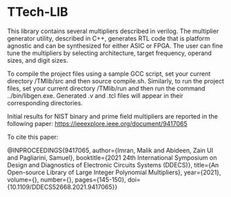 # TTech-LIB

This library contains several multipliers described in verilog. The multiplier generator utility, described in C++, generates RTL code that is platform agnostic and can be synthesized for either ASIC or FPGA. The user can fine tune the multipliers by selecting architecture, target frequency, operand sizes, and digit sizes.

To compile the project files using a sample GCC script, set your current directory /TMlib/src and then source compile.sh. Similarly, to run the project files, set your current directory /TMlib/run and then run the command ../bin/libgen.exe. Generated .v and .tcl files will appear in their corresponding directories. 


Initial results for NIST binary and prime field multipliers are reported in the following paper:
https://ieeexplore.ieee.org/document/9417065

To cite this paper:

@INPROCEEDINGS{9417065,  author={Imran, Malik and Abideen, Zain Ul and Pagliarini, Samuel},  booktitle={2021 24th International Symposium on Design and Diagnostics of Electronic Circuits   Systems (DDECS)},   title={An Open-source Library of Large Integer Polynomial Multipliers},   year={2021},  volume={},  number={},  pages={145-150},  doi={10.1109/DDECS52668.2021.9417065}}
